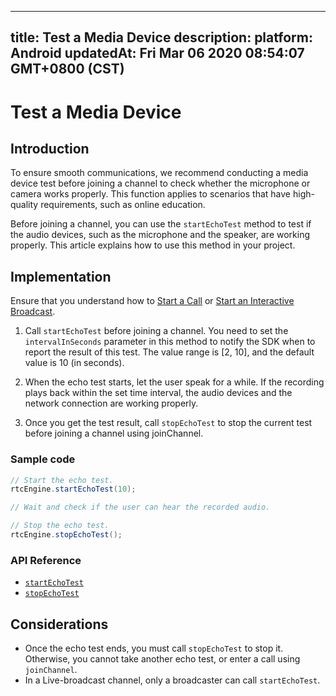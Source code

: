 
---
title: Test a Media Device
description: 
platform: Android
updatedAt: Fri Mar 06 2020 08:54:07 GMT+0800 (CST)
---
# Test a Media Device
## Introduction

To ensure smooth communications, we recommend conducting a media device test before joining a channel to check whether the microphone or camera works properly. This function applies to scenarios that have high-quality requirements, such as online education.

Before joining a channel, you can use the `startEchoTest` method to test if the audio devices, such as the microphone and the speaker, are working properly. This article explains how to use this method in your project.

## Implementation

Ensure that you understand how to [Start a Call](../../en/Audio%20Broadcast/start_call_android.md) or [Start an Interactive Broadcast](../../en/Audio%20Broadcast/start_live_android.md).

1. Call `startEchoTest` before joining a channel. You need to set the `intervalInSeconds` parameter in this method to notify the SDK when to report the result of this test. The value range is [2, 10], and the default value is 10 (in seconds).

2. When the echo test starts, let the user speak for a while. If the recording plays back within the set time interval, the audio devices and the network connection are working properly.

3. Once you get the test result, call `stopEchoTest` to stop the current test before joining a channel using joinChannel.

### Sample code

```java
// Start the echo test.
rtcEngine.startEchoTest(10);

// Wait and check if the user can hear the recorded audio.

// Stop the echo test.
rtcEngine.stopEchoTest();
```

### API Reference

- [`startEchoTest`](https://docs.agora.io/en/Audio%20Broadcast/API%20Reference/java/classio_1_1agora_1_1rtc_1_1_rtc_engine.html#ac93b84c9ebbb32f5ee304732804ec1b9)
- [`stopEchoTest`](https://docs.agora.io/en/Audio%20Broadcast/API%20Reference/java/classio_1_1agora_1_1rtc_1_1_rtc_engine.html#a01b8067275003c011f6d81bb41ee0fe1)

## Considerations

- Once the echo test ends, you must call `stopEchoTest` to stop it. Otherwise, you cannot take another echo test, or enter a call using `joinChannel`.
- In a Live-broadcast channel, only a broadcaster can call `startEchoTest`. 
